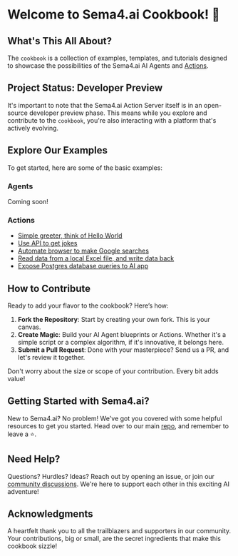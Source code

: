 # Welcome to Sema4.ai Cookbook! 🌟

## What's This All About?

The `cookbook` is a collection of examples, templates, and tutorials
designed to showcase the possibilities of the Sema4.ai AI Agents and [Actions](https://github.com/Sema4AI/actions).

## Project Status: Developer Preview

It's important to note that the Sema4.ai Action Server itself is in an open-source developer preview phase.
This means while you explore and contribute to the `cookbook`, you're also interacting with a platform
that's actively evolving.

## Explore Our Examples

To get started, here are some of the basic examples:

### Agents
Coming soon!

### Actions
- [Simple greeter, think of Hello World](/actions/simple-greeter)
- [Use API to get jokes](/actions/api-jokes)
- [Automate browser to make Google searches](/actions/browser-google)
- [Read data from a local Excel file, and write data back](/actions/excel-local)
- [Expose Postgres database queries to AI app](/database-postgres/)

## How to Contribute

Ready to add your flavor to the cookbook? Here’s how:

1. **Fork the Repository**: Start by creating your own fork. This is your canvas.
2. **Create Magic**: Build your AI Agent blueprints or Actions. Whether it's a simple script or a complex algorithm, if it's innovative, it belongs here.
3. **Submit a Pull Request**: Done with your masterpiece? Send us a PR, and let's review it together.

Don't worry about the size or scope of your contribution. Every bit adds value!

## Getting Started with Sema4.ai?

New to Sema4.ai? No problem! We've got you covered with some helpful resources to get you started.
Head over to our main [repo](https://github.com/Sema4AI/actions), and remember to leave a ⭐️.

## Need Help?
Questions? Hurdles? Ideas? Reach out by opening an issue, or join our [community discussions](https://github.com/robocorp/robocorp/discussions). We're here to support each other in this exciting AI adventure!

## Acknowledgments
A heartfelt thank you to all the trailblazers and supporters in our community. Your contributions, big or small, are the secret ingredients that make this cookbook sizzle!
